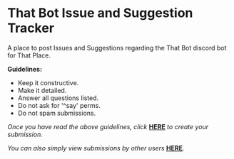 # That Bot Issue and Suggestion Tracker
A place to post Issues and Suggestions regarding the That Bot discord bot for That Place.

**Guidelines:** 
- Keep it constructive.
- Make it detailed.
- Answer all questions listed.
- Do not ask for '^say' perms.
- Do not spam submissions.

*Once you have read the above guidelines, click* **[HERE](https://github.com/Zach-2000/ThatBot-Issues/issues/new/choose)** *to create your submission.*

*You can also simply view submissions by other users* **[HERE](https://github.com/Zach-2000/ThatBot-Issues/issues)***.*
